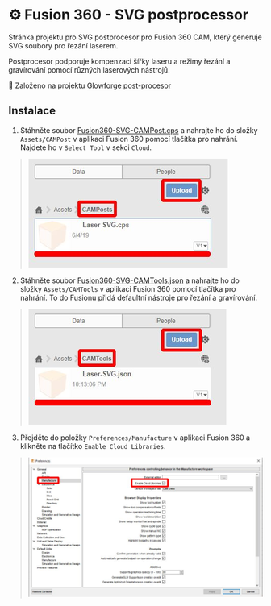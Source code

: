 # ⚙️ Fusion 360 - SVG postprocessor

Stránka projektu pro SVG postprocesor pro Fusion 360 CAM, který generuje SVG soubory pro řezání laserem.

Postprocesor podporuje kompenzaci šířky laseru a režimy řezání a gravírování pomocí různých laserových nástrojů.

🔗 Založeno na projektu [Glowforge post-procesor](https://github.com/garethky/glowforge-colorific-fusion360-post)


## Instalace

1. Stáhněte soubor <a href="./Fusion360-SVG-CAMPost.cps" download>Fusion360-SVG-CAMPost.cps</a> a nahrajte ho do složky `Assets/CAMPost` v aplikaci Fusion 360 pomocí tlačítka pro nahrání. Najdete ho v `Select Tool` v sekci `Cloud`.
> ![Upload Postprocessor](./media/postprocessor.jpg)
2. Stáhněte soubor <a href="./Fusion360-SVG-CAMTools.json" download>Fusion360-SVG-CAMTools.json</a> a nahrajte ho do složky `Assets/CAMTools` v aplikaci Fusion 360 pomocí tlačítka pro nahrání. To do Fusionu přidá defaultní nástroje pro řezání a gravírování.
> ![Upload Tools](./media/tools.jpg)
3. Přejděte do položky `Preferences/Manufacture` v aplikaci Fusion 360 a klikněte na tlačítko `Enable Cloud Libraries`.
> ![Enable Cloud Libraries](./media/EnableCloudLibraries.jpg)
